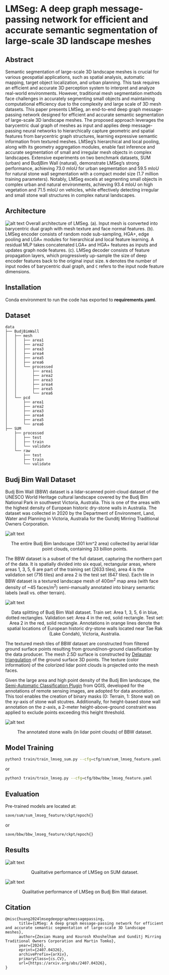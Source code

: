 # LMSeg: A deep graph message-passing network for efficient and accurate semantic segmentation of large-scale 3D landscape meshes

## Abstract

Semantic segmentation of large-scale 3D landscape meshes is crucial for various geospatial applications, such as spatial analysis, automatic mapping, target object localization, and urban planning. This task requires an efficient and accurate 3D perception system to interpret and analyze real-world environments. However, traditional mesh segmentation methods face challenges in accurately segmenting small objects and maintaining computational efficiency due to the complexity and large scale of 3D mesh datasets. This paper presents LMSeg, an end-to-end deep graph message-passing network designed for efficient and accurate semantic segmentation of large-scale 3D landscape meshes. The proposed approach leverages the barycentric dual graph of meshes as input and applies deep message-passing neural networks to hierarchically capture geometric and spatial features from barycentric graph structures, learning expressive semantic information from textured meshes. LMSeg’s hierarchical and local pooling, along with its geometry aggregation modules, enable fast inference and accurate segmentation of small and irregular mesh objects in complex landscapes. Extensive experiments on two benchmark datasets, SUM (urban) and BudjBim Wall (natural), demonstrate LMSeg’s strong performance, achieving 73.0 mIoU for urban segmentation and 59.5 mIoU for natural stone wall segmentation with a compact model size (1.7 million training parameters). Notably, LMSeg excels at segmenting small objects in complex urban and natural environments, achieving 93.4 mIoU on high vegetation and 71.5 mIoU on vehicles, while effectively detecting irregular and small stone wall structures in complex natural landscapes.

## Architecture

![alt text](figs/architecture.png)
Overall architecture of LMSeg. (a). Input mesh is converted into barycentric dual graph with mesh texture and face normal features. (b). LMSeg encoder consists of random node sub-sampling, HGA+, edge pooling and LGA+ modules for hierarchical and local feature learning. A residual MLP takes concatenated LGA+ and HGA+ features as inputs and updates graph node features. (c). LMSeg decoder consists of feature propagation layers, which progressively up-sample the size of deep encoder features back to the original input size. $\texttt{N}$ denotes the number of input nodes of barycentric dual graph, and $\texttt{C}$ refers to the input node feature dimensions.

## **Installation**

Conda environment to run the code has exported to **requirements.yaml**.

## **Dataset**

```text
data
├── BudjBimWall
│   ├── mesh
│   │   ├── area1
│   │   ├── area2
│   │   ├── area3
│   │   ├── area4
│   │   ├── area5
│   │   ├── area6
│   │   └── processed
│   │       ├── area1
│   │       ├── area2
│   │       ├── area3
│   │       ├── area4
│   │       ├── area5
│   │       └── area6
│   └── pcd
│       ├── area1
│       ├── area2
│       ├── area3
│       ├── area4
│       ├── area5
│       └── area6
├── SUM
    ├── processed
    │   ├── test
    │   ├── train
    │   └── validate
    └── raw
        ├── test
        ├── train
        └── validate
```

## **Budj Bim Wall Dataset**

Budj Bim Wall (BBW) dataset is a lidar-scanned point-cloud dataset of the UNESCO World Heritage cultural landscape covered by the Budj Bim National Park in southwest Victoria, Australia. This is one of the areas with the highest density of European historic dry-stone walls in Australia. The dataset was collected in 2020 by the Department of Environment, Land, Water and Planning in Victoria, Australia for the Gunditj Mirring Traditional Owners Corporation.

![alt text](figs/budjbim_bev.jpeg)
<p align="center"> The entire Budj Bim landscape (301 km^2 area) collected by aerial lidar point clouds, containing 33 billion points.</p>

The BBW dataset is a subset of the full dataset, capturing the northern part of the data. It is spatially divided into six equal, rectangular areas, where areas 1, 3, 5, 6 are part of the training set (2633 tiles), area 4 is the validation set (716 tiles) and area 2 is the test set (647 tiles). Each tile in BBW dataset is a textured landscape mesh of 400$m^2$ map area (with face density of ~45 faces/m$^2$) semi-manually annotated into binary semantic labels (wall vs. other terrain).

![alt text](figs/bbw_map.png)
<p align="center"> Data splitting of Budj Bim Wall dataset. Train set: Area 1, 3, 5, 6 in blue, dotted rectangles. Validation set: Area 4 in the red, solid rectangle. Test set: Area 2 in the red, solid rectangle. Annotations in orange lines denote the spatial locations of European historic dry-stone walls located near Tae Rak (Lake Condah), Victoria, Australia.</p>

The textured mesh tiles of BBW dataset are constructed from filtered ground surface points resulting from ground/non-ground classification by the data producer. The mesh 2.5D surface is constructed by [Delaunay triangulation](https://github.com/hugoledoux/startinpy/) of the ground surface 3D points. The texture (color information) of the colorized lidar point clouds is projected onto the mesh faces.

Given the large area and high point density of the Budj Bim landscape, the [Semi-Automatic Classification Plugin](https://plugins.qgis.org/plugins/SemiAutomaticClassificationPlugin/) from QGIS, developed for the annotations of remote sensing images, are adopted for data anootation. This tool enables the creation of binary masks (0: Terrain, 1: Stone wal) on the xy-axis of stone wall stcutres. Additionally, for height-based stone wall annotation on the z-axis, a 2-meter height-above-ground constraint was applied to exclude points exceeding this height threshold.

![alt text](figs/budjbim_annotated_points.jpeg)
<p align="center"> The annotated stone walls (in lidar point clouds) of BBW dataset.</p>

## **Model Training**

```bash
python3 train/train_lmseg_sum.py --cfg=cfg/sum/sum_lmseg_feature.yaml
```

or

```bash
python3 train/train_lmseg.py --cfg=cfg/bbw/bbw_lmseg_feature.yaml
```

## **Evaluation**

Pre-trained models are located at:

```bash
save/sum/sum_lmseg_feature/ckpt/epoch{}
```

or

```bash
save/bbw/bbw_lmseg_feature/ckpt/epoch{}
```

## Results

![alt text](figs/sum_preds.png)
<p align="center"> Qualitative performance of LMSeg on SUM dataset.</p>

![alt text](figs/bbw_preds.png)
<p align="center"> Qualitative performance of LMSeg on Budj Bim Wall dataset.</p>

## Citation

```text
@misc{huang2024lmsegdeepgraphmessagepassing,
      title={LMSeg: A deep graph message-passing network for efficient and accurate semantic segmentation of large-scale 3D landscape meshes}, 
      author={Zexian Huang and Kourosh Khoshelham and Gunditj Mirring Traditional Owners Corporation and Martin Tomko},
      year={2024},
      eprint={2407.04326},
      archivePrefix={arXiv},
      primaryClass={cs.CV},
      url={https://arxiv.org/abs/2407.04326}, 
}
```
